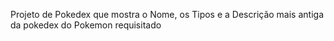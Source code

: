 Projeto de Pokedex que mostra o Nome, os Tipos e a Descrição mais antiga da pokedex do Pokemon requisitado
